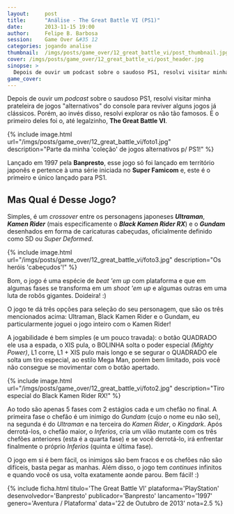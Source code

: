 ```yaml
---
layout:     post
title:      "Análise - The Great Battle VI (PS1)"
date:       2013-11-15 19:00
author:     Felipe B. Barbosa
session:    Game Over &#35 12
categories: jogando analise
thumbnail:  /imgs/posts/game_over/12_great_battle_vi/post_thumbnail.jpg
cover: /imgs/posts/game_over/12_great_battle_vi/post_header.jpg
sinopse: >
  Depois de ouvir um podcast sobre o saudoso PS1, resolvi visitar minha prateleira de jogos "alternativos" do console para reviver alguns jogos já clássicos. Porém, ao invés disso, resolvi explorar os não tão famosos. E o primeiro deles foi o, até legalzinho, The Great Battle VI.
game_cover:
---
```

Depois de ouvir um *podcast* sobre o saudoso PS1, resolvi visitar minha prateleira de jogos "alternativos" do console para reviver alguns jogos já clássicos. Porém, ao invés disso, resolvi explorar os não tão famosos. E o primeiro deles foi o, até legalzinho, **The Great Battle VI**.

{% include image.html url="/imgs/posts/game_over/12_great_battle_vi/foto1.jpg" description="Parte da minha 'coleção' de jogos alternativos p/ PS1!" %}

Lançado em 1997 pela **Banpresto**, esse jogo só foi lançado em território japonês e pertence à uma série iniciada no **Super Famicom** e, este é o primeiro e único lançado para PS1.

## Mas Qual é Desse Jogo?

Simples, é um *crossover* entre os personagens japoneses **_Ultraman_**, **_Kamen Rider_** (mais especificamente o **_Black Kamen Rider RX_**) e o **_Gundam_** desenhados em forma de caricaturas cabeçudas, oficialmente definido como SD ou *Super Deformed*.

{% include image.html url="/imgs/posts/game_over/12_great_battle_vi/foto3.jpg" description="Os heróis 'cabeçudos'!" %}

Bom, o jogo é uma espécie de *beat 'em up* com plataforma e que em algumas fases se transforma em um *shoot 'em up* e algumas outras em uma luta de robôs gigantes. Doideira! :)

O jogo te dá três opções para seleção do seu personagem, que são os três mencionados acima: Ultraman, Black Kamen Rider e o Gundam, eu particularmente joguei o jogo inteiro com o Kamen Rider!

A jogabilidade é bem simples (e um pouco travada): o botão QUADRADO ele usa a espada, o XIS pula, o BOLINHA solta o poder especial *(Mighty Power)*, L1 corre, L1 + XIS pulo mais longo e se segurar o QUADRADO ele solta um tiro especial, ao estilo Mega Man, porém bem limitado, pois você não consegue se movimentar com o botão apertado.

{% include image.html url="/imgs/posts/game_over/12_great_battle_vi/foto2.jpg" description="Tiro especial do Black Kamen Rider RX!" %}

Ao todo são apenas 5 fases com 2 estágios cada e um chefão no final. A primeira fase o chefão é um inimigo do *Gundam* (cujo o nome eu não sei), na segunda é do *Ultraman* e na terceira do *Kamen Rider*, o *Kingdark*. Após derrotá-los, o chefão maior, o *Inferios*, cria um vilão mutante com os três chefões anteriores (esta é a quarta fase) e se você derrotá-lo, irá enfrentar finalmente o próprio *Inferios* (quinta e última fase).

O jogo em si é bem fácil, os inimigos são bem fracos e os chefões não são difíceis, basta pegar as manhas. Além disso, o jogo tem *continues* infinitos e quando você os usa, volta exatamente aonde parou. Bem fácil! :)

{% include ficha.html
  titulo='The Great Battle VI'
  plataforma='PlayStation'
  desenvolvedor='Banpresto'
  publicador='Banpresto'
  lancamento='1997'
  genero='Aventura / Plataforma'
  data='22 de Outubro de 2013'
  nota=2.5 %}
